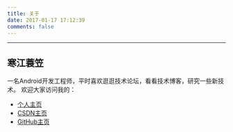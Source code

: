 ```yaml
---
title: 关于
date: 2017-01-17 17:12:39
comments: false
---
```

***
## 寒江蓑笠
一名Android开发工程师，平时喜欢逛逛技术论坛，看看技术博客，研究一些新技术。
欢迎大家访问我的：
 - [个人主页](http://www.heqiangfly.com/)
 - [CSDN主页](http://blog.csdn.net/heqiangflytosky/)
 - [GitHub主页](https://github.com/heqiangflytosky/)
